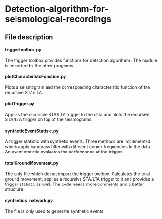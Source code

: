 # Detection-algorithm-for-seismological-recordings

## File description
#### triggertoolbox.py
The trigger toolbox provides functions for detection algorithms. The module is imported by the other programs.
#### plotCharacteristcFunction.py 	
Plots a seismogram and the corresponding characteristic function of the recursive STA/LTA.
#### plotTrigger.py
Applies the recursive STA/LTA trigger to the data and plots the recursive STA/LTA trigger on top of the seismograms.
#### syntheticEventStatisic.py
A trigger statistic with synthetic events. Three methods are implemented which apply bandpass filter with different corner frequencies to the data. An event statistic evaluates the performance of the trigger. 
#### totalGroundMovement.py 
The only file which do not import the trigger toolbox. Calculates the total ground movement, applies a recursive STA/LTA trigger to it and provides a trigger statistic as well. The code needs more comments and a better structure
#### synthetics_network.py
The file is only used to generate synthetic events

